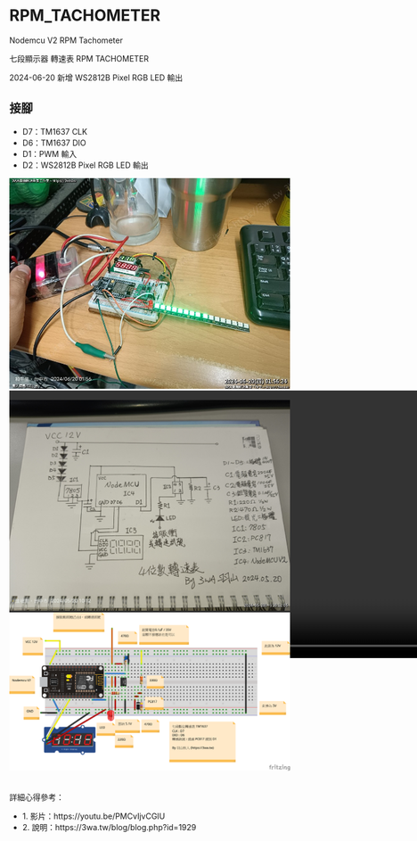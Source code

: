# RPM_TACHOMETER
Nodemcu V2 RPM Tachometer

七段顯示器 轉速表 RPM TACHOMETER

2024-06-20
新增 WS2812B Pixel RGB LED 輸出

<h2>接腳</h2>
<ul>
  <li>D7：TM1637 CLK</li>
  <li>D6：TM1637 DIO</li>
  <li>D1：PWM 輸入</li>
  <li>D2：WS2812B Pixel RGB LED 輸出</li>
</ul>
<img src="screenshot/PIXEL2.jpg">
<br>
<video autoplay loop style="width:100%; height: auto; position:absolute; z-index: -1;">
  <source src="screenshot/PIXEL.mp4" type="video/mp4" />
</video>  
<br>
<img src="screenshot/s1.jpg">
<br>
<img src="screenshot/RPM_TACHOMETER.png">
<br>
<br>
<br>
詳細心得參考：
<ul>
  <li>1. 影片：https://youtu.be/PMCvIjvCGIU</li>
  <li>2. 說明：https://3wa.tw/blog/blog.php?id=1929</li>
</ul>  
